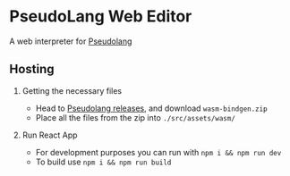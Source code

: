 # PseudoLang Web Editor

A web interpreter for [Pseudolang](https://github.com/PseudoLang-Software-Foundation/Pseudolang)

## Hosting

1. Getting the necessary files

   - Head to [Pseudolang releases](https://github.com/PseudoLang-Software-Foundation/Pseudolang/releases), and download `wasm-bindgen.zip`
   - Place all the files from the zip into `./src/assets/wasm/`
  
2. Run React App

   - For development purposes you can run with ``npm i && npm run dev``
   - To build use ``npm i && npm run build``
